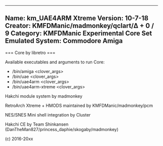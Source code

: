 -----------------------
Name: km_UAE4ARM Xtreme
Version: 10-7-18
Creator: KMFDManic/madmonkey/qclart/∆ + 0 / 9
Category: KMFDManic Experimental Core Set
Emulated System: Commodore Amiga
-----------------------
=== Core by libretro ===

Available executables and arguments to run Core:
- /bin/amiga <rom> <clover_args>
- /bin/uae <rom> <clover_args>
- /bin/uae4arm <rom> <clover_args>
- /bin/uae4arm-xtreme <rom> <clover_args>

Hakchi module system by madmonkey

RetroArch Xtreme + HMODS maintained by KMFDManic/madmonkey/pcm

NES/SNES Mini shell integration by Cluster

Hakchi CE by Team Shinkansen (DanTheMan827/princess_daphie/skogaby/madmonkey)

(c) 2016-20xx

